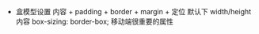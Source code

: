 - 盒模型设置
  内容 + padding + border + margin + 定位
  默认下  width/height 内容
  box-sizing: border-box;  移动端很重要的属性